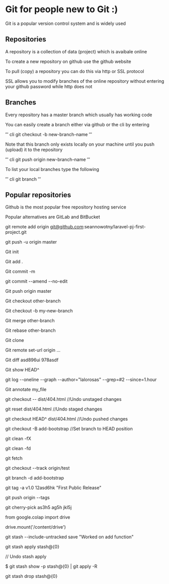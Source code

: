 # Git for people new to Git :)

Git is a popular version control system and is widely used

## Repositories

A repository is a collection of data (project) which is avaibale online

To create a new repository on github use the github website

To pull (copy) a repository you can do this via http or SSL protocol

SSL allows you to modify branches of the online repository without entering your github password while http does not

## Branches

Every repository has a master branch which usually has working code

You can easily create a branch either via github or the cli by entering

′′′ cli
git checkout -b new-branch-name
′′′

Note that this branch only exists locally on your machine until you push (upload) it to the repository

′′′ cli
git push origin new-branch-name
′′′

To list your local branches type the following

′′′ cli
git branch
′′′



## Popular repositories

Github is the most popular free repository hosting service

Popular alternatives are GitLab and BitBucket

git remote add origin git@github.com:seannowotny/laravel-pj-first-project.git

git push -u origin master



Git init

Git add .

Git commit -m

git commit --amend --no-edit

Git push origin master

Git checkout other-branch

Git checkout -b my-new-branch

Git merge other-branch

Git rebase other-branch

Git clone

Git remote set-url origin ...



Git diff asd896ui 978asdf

Git show HEAD^

git log --oneline --graph --author="lalorosas" --grep=#2 --since=1.hour

Git annotate my_file



git checkout -- dist/404.html		//Undo unstaged changes

git reset dist/404.html			//Undo staged changes

git checkout HEAD^ dist/404.html	//Undo pushed changes

git checkout -B add-bootstrap		//Set branch to HEAD position



git clean -fX

git clean -fd



git fetch

git checkout --track origin/test



git branch -d add-bootstrap



git tag -a v1.0 12asd6hk "First Public Release"

git push origin --tags



git cherry-pick as3h5 ag5h jkl5j



from google.colap import drive

drive.mount('/content/drive')


git stash --include-untracked save "Worked on add function"

git stash apply stash@{0}

// Undo stash apply

$ git stash show -p stash@{0} | git apply -R

git stash drop stash@{0}
